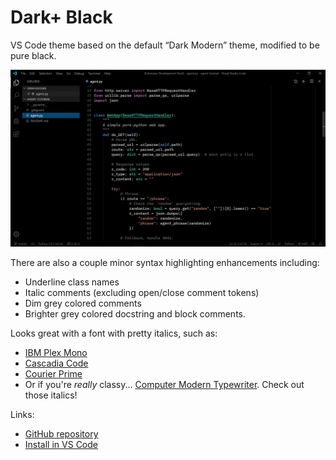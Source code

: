 Dark+ Black
===========

VS Code theme based on the default “Dark Modern” theme, modified to be pure black.

![Screenshot](screenshot.png)

There are also a couple minor syntax highlighting enhancements including:

* Underline class names
* Italic comments (excluding open/close comment tokens)
* Dim grey colored comments
* Brighter grey colored docstring and block comments.

Looks great with a font with pretty italics, such as:

* [IBM Plex Mono](https://www.ibm.com/plex/)
* [Cascadia Code](https://github.com/microsoft/cascadia-code)
* [Courier Prime](https://quoteunquoteapps.com/courierprime/)
* Or if you're *really* classy... [Computer Modern Typewriter](https://www.checkmyworking.com/cm-web-fonts/#typewriter). Check out those italics!

Links:
* [GitHub repository](https://github.com/vsalvino/dark-plus-black)
* [Install in VS Code](https://marketplace.visualstudio.com/items?itemName=VinceSalvino.dark-plus-black)
